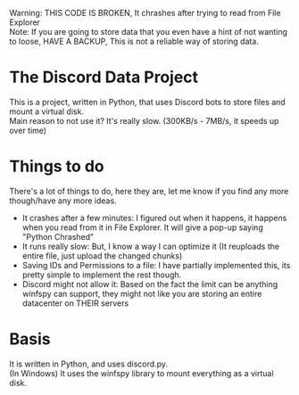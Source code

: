 Warning: THIS CODE IS BROKEN, It chrashes after trying to read from File Explorer</br>
‎Note: If you are going to store data that you even have a hint of not wanting to loose, HAVE A BACKUP, This is not a reliable way of storing data.
# The Discord Data Project
This is a project, written in Python, that uses Discord bots to store files and mount a virtual disk. </br>
Main reason to not use it? It's really slow. (300KB/s - 7MB/s, it speeds up over time)
# Things to do
There's a lot of things to do, here they are, let me know if you find any more though/have any more ideas.
* It crashes after a few minutes: I figured out when it happens, it happens when you read from it in File Explorer. It will give a pop-up saying "Python Chrashed"
* It runs really slow: But, I know a way I can optimize it (It reuploads the entire file, just upload the changed chunks)
* Saving IDs and Permissions to a file: I have partially implemented this, its pretty simple to implement the rest though.
* Discord might not allow it: Based on the fact the limit can be anything winfspy can support, they might not like you are storing an entire datacenter on THEIR servers
# Basis
It is written in Python, and uses discord.py. </br>
(In Windows) It uses the winfspy library to mount everything as a virtual disk.
